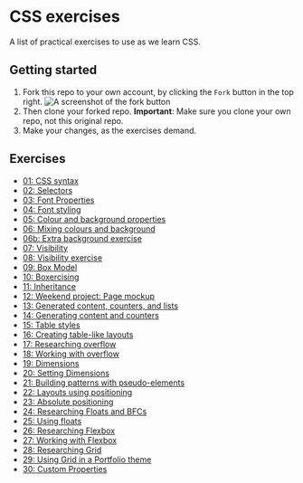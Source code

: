 # CSS exercises

A list of practical exercises to use as we learn CSS.

## Getting started

1. Fork this repo to your own account, by clicking the `Fork` button in the top right. ![A screenshot of the fork button](fork-button.png)
1. Then clone your forked repo. **Important**: Make sure you clone your own repo, not this original repo.
1. Make your changes, as the exercises demand.

## Exercises

- [01: CSS syntax](01-syntax/index.md)
- [02: Selectors](02-selectors/index.md)
- [03: Font Properties](03-font-properties/index.md)
- [04: Font styling](04-font-styling/index.md)
- [05: Colour and background properties](05-color-and-backgrounds/index.md)
- [06: Mixing colours and background](06-color-and-bg-styling/index.md)
- [06b: Extra background exercise](06b-more-exercises/index.md)
- [07: Visibility](07-visibility/index.md)
- [08: Visibility exercise](08-visibility-exercise/index.md)
- [09: Box Model](09-box-model/index.md)
- [10: Boxercising](10-boxing/index.md)
- [11: Inheritance](11-inheritance/index.md)
- [12: Weekend project: Page mockup](12-page-mockup/index.md)
- [13: Generated content, counters, and lists](13-generated-content/index.md)
- [14: Generating content and counters](14-generating-content/index.md)
- [15: Table styles](15-table-styles/index.md)
- [16: Creating table-like layouts](16-table-styling/index.md)
- [17: Researching overflow](17-overflow/index.md)
- [18: Working with overflow](18-working-with-overflow/index.md)
- [19: Dimensions](19-dimensions/index.md)
- [20: Setting Dimensions](20-working-with-dimensions/index.md)
- [21: Building patterns with pseudo-elements](21-pattern-building/index.md)
- [22: Layouts using positioning](22-positioning/index.md)
- [23: Absolute positioning](23-absolute-positioning/index.md)
- [24: Researching Floats and BFCs](24-floats-and-block-formatting-contexts/index.md)
- [25: Using floats](25-working-with-floats/index.md)
- [26: Researching Flexbox](26-flexbox/index.md)
- [27: Working with Flexbox](27-flexboxing/index.md)
- [28: Researching Grid](28-grid/index.md)
- [29: Using Grid in a Portfolio theme](29-grid-portfolio/index.md)
- [30: Custom Properties](30-custom-properties/index.md)
